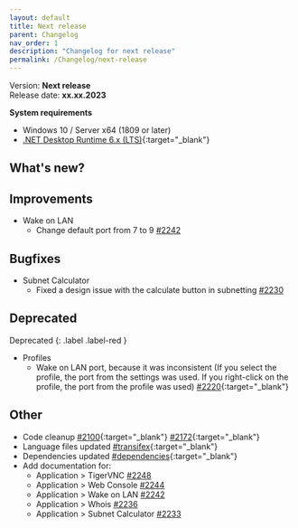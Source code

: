 ```yaml
---
layout: default
title: Next release
parent: Changelog
nav_order: 1
description: "Changelog for next release"
permalink: /Changelog/next-release
---
```


Version: **Next release** <br />
Release date: **xx.xx.2023**

**System requirements**

- Windows 10 / Server x64 (1809 or later)
- [.NET Desktop Runtime 6.x (LTS)](https://dotnet.microsoft.com/download/dotnet/6.0){:target="\_blank"}

## What's new?
  
## Improvements
- Wake on LAN
  - Change default port from 7 to 9 [#2242](https://github.com/BornToBeRoot/NETworkManager/pull/2242)

## Bugfixes
- Subnet Calculator
  - Fixed a design issue with the calculate button in subnetting [#2230](https://github.com/BornToBeRoot/NETworkManager/pull/2230)

## Deprecated

Deprecated
{: .label .label-red }

- Profiles
  - Wake on LAN port, because it was inconsistent (If you select the profile, the port from the settings was used. If you right-click on the profile, the port from the profile was used) [#2220](https://github.com/BornToBeRoot/NETworkManager/pull/2220){:target="\_blank"}

## Other
- Code cleanup [#2100](https://github.com/BornToBeRoot/NETworkManager/pull/2100){:target="\_blank"} [#2172](https://github.com/BornToBeRoot/NETworkManager/pull/2172){:target="\_blank"}
- Language files updated [#transifex](https://github.com/BornToBeRoot/NETworkManager/pulls?q=author%3Aapp%2Ftransifex-integration){:target="\_blank"}
- Dependencies updated [#dependencies](https://github.com/BornToBeRoot/NETworkManager/pulls?q=author%3Aapp%2Fdependabot){:target="\_blank"}
- Add documentation for:
  - Application > TigerVNC [#2248](https://github.com/BornToBeRoot/NETworkManager/pull/2248)
  - Application > Web Console [#2244](https://github.com/BornToBeRoot/NETworkManager/pull/2244)
  - Application > Wake on LAN [#2242](https://github.com/BornToBeRoot/NETworkManager/pull/2242)
  - Application > Whois [#2236](https://github.com/BornToBeRoot/NETworkManager/pull/2236)
  - Application > Subnet Calculator [#2233](https://github.com/BornToBeRoot/NETworkManager/pull/2233)
